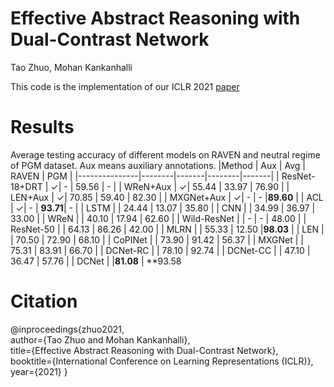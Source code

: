 # Effective Abstract Reasoning with Dual-Contrast Network
Tao Zhuo, Mohan Kankanhalli

This code is the implementation of our ICLR 2021 [paper](https://openreview.net/pdf?id=ldxlzGYWDmW)

# Results

Average testing accuracy of different models on RAVEN and neutral regime of PGM dataset. Aux means auxiliary annotations.
|Method         | Aux    | Avg   | RAVEN  | PGM   | 
|---------------|--------|-------|--------|-------|
| ResNet-18+DRT | &check;| -     |  59.56 |   -   |
| WReN+Aux      | &check;| 55.44 |  33.97 | 76.90 |
| LEN+Aux       | &check;| 70.85 |  59.40 | 82.30 |
| MXGNet+Aux    | &check;|  -    |   -    |**89.60** |
|  ACL          | &check;|  -    | **93.71**|  -  |
| LSTM          |        | 24.44 | 13.07  | 35.80 |
| CNN           |        | 34.99 | 36.97  | 33.00 |
| WReN          |        | 40.10 | 17.94  | 62.60 |
| Wild-ResNet   |        |  -    |  -     | 48.00 |
| ResNet-50     |        | 64.13 | 86.26  | 42.00 |
| MLRN          |        | 55.33 | 12.50  |**98.03** |
| LEN           |        | 70.50 | 72.90  | 68.10 |
| CoPINet       |        | 73.90 | 91.42  | 56.37 |
| MXGNet        |        | 75.31 | 83.91  | 66.70 |
| DCNet-RC      |        | 78.10 | 92.74  |
| DCNet-CC      |        | 47.10 | 36.47  | 57.76 |
| DCNet         |        |**81.08** | **93.58

# Citation
@inproceedings{zhuo2021,  
    author={Tao Zhuo and Mohan Kankanhalli},  
    title={Effective Abstract Reasoning with Dual-Contrast Network},  
    booktitle={International Conference on Learning Representations (ICLR)},      
    year={2021}
}

